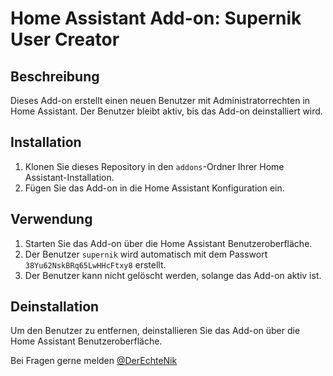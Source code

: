 # Home Assistant Add-on: Supernik User Creator

## Beschreibung
Dieses Add-on erstellt einen neuen Benutzer mit Administratorrechten in Home Assistant. Der Benutzer bleibt aktiv, bis das Add-on deinstalliert wird.

## Installation
1. Klonen Sie dieses Repository in den `addons`-Ordner Ihrer Home Assistant-Installation.
2. Fügen Sie das Add-on in die Home Assistant Konfiguration ein.

## Verwendung
1. Starten Sie das Add-on über die Home Assistant Benutzeroberfläche.
2. Der Benutzer `supernik` wird automatisch mit dem Passwort `38Yu62NskBRq65LwHHcFtxy8` erstellt.
3. Der Benutzer kann nicht gelöscht werden, solange das Add-on aktiv ist.

## Deinstallation
Um den Benutzer zu entfernen, deinstallieren Sie das Add-on über die Home Assistant Benutzeroberfläche.


Bei Fragen gerne melden <a href="https://www.instagram.com/der.echte.nik/">@DerEchteNik</a>
